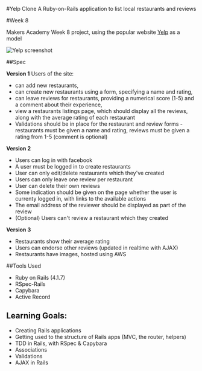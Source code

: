#Yelp Clone
A Ruby-on-Rails application to list local restaurants and reviews

#Week 8

Makers Academy Week 8 project, using the popular website [Yelp](http://www.yelp.co.uk) as a model

![Yelp screenshot](https://github.com/makersacademy/course/raw/master/images/yelp.jpg)

##Spec

**Version 1**
Users of the site:

* can add new restaurants,
* can create new restaurants using a form, specifying a name and rating,
* can leave reviews for restaurants, providing a numerical score (1-5) and a comment about their experience,
* view a restaurants listings page, which should display all the reviews, along with the average rating of each restaurant
* Validations should be in place for the restaurant and review forms - restaurants must be given a name and rating, reviews must be given a rating from 1-5 (comment is optional)

**Version 2**

* Users can log in with facebook
* A user must be logged in to create restaurants
* User can only edit/delete restaurants which they've created
* Users can only leave one review per restaurant
* User can delete their own reviews
* Some indication should be given on the page whether the user is currenty logged in, with links to the available actions
* The email address of the reviewer should be displayed as part of the review
* (Optional) Users can't review a restaurant which they created

**Version 3**

* Restaurants show their average rating
* Users can endorse other reviews (updated in realtime with AJAX)
* Restaurants have images, hosted using AWS



##Tools Used

* Ruby on Rails (4.1.7)
* RSpec-Rails
* Capybara
* Active Record

## Learning Goals:

* Creating Rails applications
* Getting used to the structure of Rails apps (MVC, the router, helpers)
* TDD in Rails, with RSpec & Capybara
* Associations
* Validations
* AJAX in Rails
